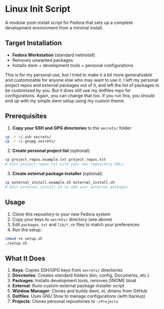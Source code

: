 # Linux Init Script

A modular post-install script for Fedora that sets up a complete development environment from a minimal install.

## Target Installation

- **Fedora Workstation** (standard netinstall)
- Removes unwanted packages
- Installs dwm + development tools + personal configurations

This is for my personal use, but I tried to make it a bit more generalizable and customizable for anyone else who may want to use it. I left my personal project repos and external packages out of it, and left the list of packages to be customized by you. But it does still use my dotfiles repo for configurations. Again, you can change that too. If you run this, you should end up with my simple dwm setup using my custom theme.

## Prerequisites

1. **Copy your SSH and GPG directories** to the `secrets/` folder:
```bash
cp -r ~/.ssh secrets/
cp -r ~/.gnupg secrets/
```

2. **Create personal project list** (optional):
```bash
cp project_repos.example.txt project_repos.txt
# Edit project_repos.txt with your own repository URLs
```

3. **Create external package installer** (optional):
```bash
cp external_install.example.sh external_install.sh
# Edit external_install.sh to add your external packages
```


## Usage

1. Clone this repository to your new Fedora system
2. Copy your keys to `secrets/` directory (see above)
3. Edit `packages.txt` and `lib/*.sh` files to match your preferences
4. Run the setup:

```bash
chmod +x setup.sh
./setup.sh
```

## What It Does

1. **Keys**: Copies SSH/GPG keys from `secrets/` directories
2. **Directories**: Creates standard folders (bin, config, Documents, etc.)
3. **Packages**: Installs development tools, removes GNOME bloat
4. **External**: Runs custom external package installer script
5. **Window Manager**: Clones and builds dwm, st, dmenu from GitHub
6. **Dotfiles**: Uses GNU Stow to manage configurations (with backup)
7. **Projects**: Clones personal repositories to `~/Projects`

